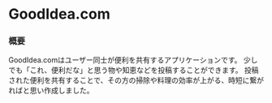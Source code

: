 # GoodIdea.com

### 概要
GoodIdea.comはユーザー同士が便利を共有するアプリケーションです。
少しでも「これ、便利だな」と思う物や知恵などを投稿することができます。
投稿された便利を共有することで、その方の掃除や料理の効率が上がる、時短に繋がればと思い作成しました。
